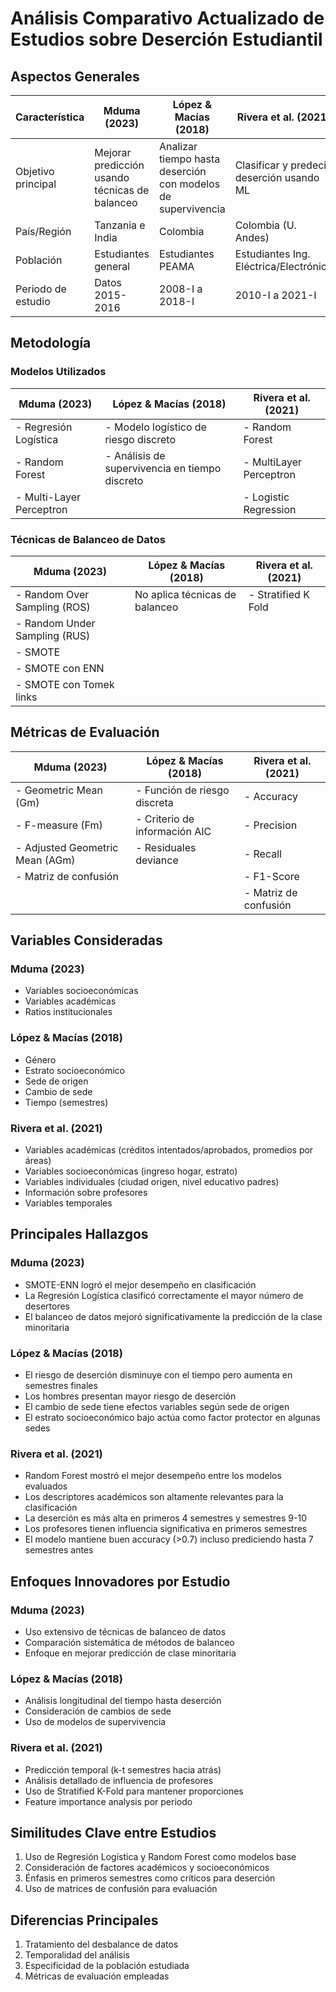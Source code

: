 # Análisis Comparativo Actualizado de Estudios sobre Deserción Estudiantil

## Aspectos Generales

| Característica | Mduma (2023) | López & Macías (2018) | Rivera et al. (2021) |
|----------------|--------------|---------------------|-------------------|
| Objetivo principal | Mejorar predicción usando técnicas de balanceo | Analizar tiempo hasta deserción con modelos de supervivencia | Clasificar y predecir deserción usando ML |
| País/Región | Tanzania e India | Colombia | Colombia (U. Andes) |
| Población | Estudiantes general | Estudiantes PEAMA | Estudiantes Ing. Eléctrica/Electrónica |
| Periodo de estudio | Datos 2015-2016 | 2008-I a 2018-I | 2010-I a 2021-I |

## Metodología

### Modelos Utilizados

| Mduma (2023) | López & Macías (2018) | Rivera et al. (2021) |
|--------------|---------------------|-------------------|
| - Regresión Logística | - Modelo logístico de riesgo discreto | - Random Forest |
| - Random Forest | - Análisis de supervivencia en tiempo discreto | - MultiLayer Perceptron |
| - Multi-Layer Perceptron | | - Logistic Regression |

### Técnicas de Balanceo de Datos

| Mduma (2023) | López & Macías (2018) | Rivera et al. (2021) |
|--------------|---------------------|-------------------|
| - Random Over Sampling (ROS) | No aplica técnicas de balanceo | - Stratified K Fold |
| - Random Under Sampling (RUS) | | |
| - SMOTE | | |
| - SMOTE con ENN | | |
| - SMOTE con Tomek links | | |

## Métricas de Evaluación

| Mduma (2023) | López & Macías (2018) | Rivera et al. (2021) |
|--------------|---------------------|-------------------|
| - Geometric Mean (Gm) | - Función de riesgo discreta | - Accuracy |
| - F-measure (Fm) | - Criterio de información AIC | - Precision |
| - Adjusted Geometric Mean (AGm) | - Residuales deviance | - Recall |
| - Matriz de confusión | | - F1-Score |
| | | - Matriz de confusión |

## Variables Consideradas

### Mduma (2023)
- Variables socioeconómicas
- Variables académicas
- Ratios institucionales

### López & Macías (2018)
- Género
- Estrato socioeconómico
- Sede de origen
- Cambio de sede
- Tiempo (semestres)

### Rivera et al. (2021)
- Variables académicas (créditos intentados/aprobados, promedios por áreas)
- Variables socioeconómicas (ingreso hogar, estrato)
- Variables individuales (ciudad origen, nivel educativo padres)
- Información sobre profesores
- Variables temporales

## Principales Hallazgos

### Mduma (2023)
- SMOTE-ENN logró el mejor desempeño en clasificación
- La Regresión Logística clasificó correctamente el mayor número de desertores
- El balanceo de datos mejoró significativamente la predicción de la clase minoritaria

### López & Macías (2018)
- El riesgo de deserción disminuye con el tiempo pero aumenta en semestres finales
- Los hombres presentan mayor riesgo de deserción
- El cambio de sede tiene efectos variables según sede de origen
- El estrato socioeconómico bajo actúa como factor protector en algunas sedes

### Rivera et al. (2021)
- Random Forest mostró el mejor desempeño entre los modelos evaluados
- Los descriptores académicos son altamente relevantes para la clasificación
- La deserción es más alta en primeros 4 semestres y semestres 9-10
- Los profesores tienen influencia significativa en primeros semestres
- El modelo mantiene buen accuracy (>0.7) incluso prediciendo hasta 7 semestres antes

## Enfoques Innovadores por Estudio

### Mduma (2023)
- Uso extensivo de técnicas de balanceo de datos
- Comparación sistemática de métodos de balanceo
- Enfoque en mejorar predicción de clase minoritaria

### López & Macías (2018)
- Análisis longitudinal del tiempo hasta deserción
- Consideración de cambios de sede
- Uso de modelos de supervivencia

### Rivera et al. (2021)
- Predicción temporal (k-t semestres hacia atrás)
- Análisis detallado de influencia de profesores
- Uso de Stratified K-Fold para mantener proporciones
- Feature importance analysis por periodo

## Similitudes Clave entre Estudios
1. Uso de Regresión Logística y Random Forest como modelos base
2. Consideración de factores académicos y socioeconómicos
3. Énfasis en primeros semestres como críticos para deserción
4. Uso de matrices de confusión para evaluación

## Diferencias Principales
1. Tratamiento del desbalance de datos
2. Temporalidad del análisis
3. Especificidad de la población estudiada
4. Métricas de evaluación empleadas

